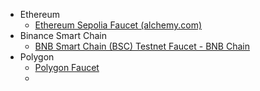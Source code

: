 - Ethereum
	- [Ethereum Sepolia Faucet (alchemy.com)](https://www.alchemy.com/faucets/ethereum-sepolia)
- Binance  Smart Chain
	- [BNB Smart Chain (BSC) Testnet Faucet - BNB Chain](https://www.bnbchain.org/en/testnet-faucet)
- Polygon
	- [Polygon Faucet](https://faucet.polygon.technology/)
	-